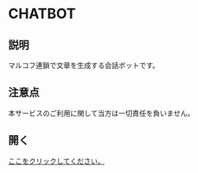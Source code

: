 # CHATBOT

## 説明

マルコフ連鎖で文章を生成する会話ボットです。

## 注意点

本サービスのご利用に関して当方は一切責任を負いません。

## 開く

[ここをクリックしてください。](https://mo-chatbot-test.herokuapp.com/)
